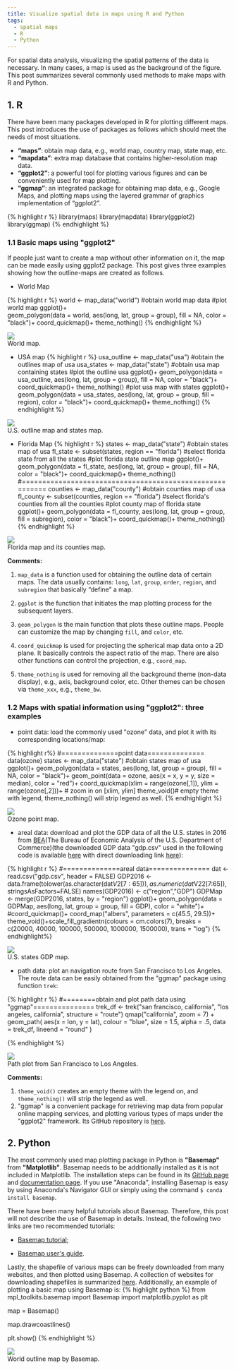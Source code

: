 ```yaml
---
title: Visualize spatial data in maps using R and Python
tags:
  - spatial maps
  - R
  - Python
---
```

For spatial data analysis, visualizing the spatial patterns of the data is necessary. In many cases, a map is used as the background of the figure. This post summarizes several commonly used methods to make maps with R and Python.

<!--more-->
## 1. R
There have been many packages developed in R for plotting different maps. This post introduces the use of packages as follows which should meet the needs of most situations.

* **“maps”**: obtain map data, e.g., world map, country map, state map, etc.
* **“mapdata”**: extra map database that contains higher-resolution map data.
* **“ggplot2”**: a powerful tool for plotting various figures and can be conveniently used for map plotting.
* **“ggmap”**: an integrated package for obtaining map data, e.g., Google Maps, and plotting maps using the layered grammar of graphics implementation of “ggplot2”.

{% highlight r %}
library(maps)
library(mapdata)
library(ggplot2)
library(ggmap)
{% endhighlight %}

### 1.1 Basic maps using "ggplot2"
If people just want to create a map without other information on it, the map can be made easily using ggplot2 package. This post gives three examples showing how the outline-maps are created as follows.
* World Map

{% highlight r %}
world <- map_data("world") #obtain world map data
#plot world map
ggplot()+  
 geom_polygon(data = world, aes(long, lat, group = group), fill = NA, color = "black")+
 coord_quickmap()+
 theme_nothing()
{% endhighlight %}
<div class="card mb-3">
    <img class="card-img-top" src="https://raw.githubusercontent.com/jay15summer/jay15summer.github.io/master/assets/images/visualize-spatial-map-world-R.png"/>
    <div class="card-body bg-light">
        <div class="card-text">
            World map.
        </div>
    </div>
</div>

* USA map
{% highlight r %}
usa_outline <- map_data("usa") #obtain the outlines map of usa
usa_states <- map_data("state") #obtain usa map containing states
#plot the outline usa
ggplot()+
 geom_polygon(data = usa_outline, aes(long, lat, group = group), fill = NA, color = "black")+
 coord_quickmap()+
 theme_nothing()
#plot usa map with states
ggplot()+
 geom_polygon(data = usa_states, aes(long, lat, group = group, fill = region), color = "black")+
 coord_quickmap()+
 theme_nothing()
 {% endhighlight %}
 <div class="card mb-3">
     <img class="card-img-top" src="https://raw.githubusercontent.com/jay15summer/jay15summer.github.io/master/assets/images/visualize-spatial-map-usa.png"/>
     <div class="card-body bg-light">
         <div class="card-text">
             U.S. outline map and states map.
         </div>
     </div>
 </div>

 * Florida Map
{% highlight r %}
states <- map_data("state") #obtain states map of usa
fl_state <- subset(states, region == "florida") #select florida state from all the states
#plot florida state outline map
ggplot()+
 geom_polygon(data = fl_state, aes(long, lat, group = group), fill = NA, color = "black")+
 coord_quickmap()+
 theme_nothing()
#=========================================================
counties <- map_data("county") #obtain counties map of usa
fl_county <- subset(counties, region == "florida") #select florida's counties from all the counties
#plot county map of florida state
ggplot()+
 geom_polygon(data = fl_county, aes(long, lat, group = group, fill = subregion), color = "black")+
 coord_quickmap()+
 theme_nothing()
{% endhighlight %}
<div class="card mb-3">
    <img class="card-img-top" src="https://raw.githubusercontent.com/jay15summer/jay15summer.github.io/master/assets/images/visualize-spatial-map-fl.png"/>
    <div class="card-body bg-light">
        <div class="card-text">
            Florida map and its counties map.
        </div>
    </div>
</div>

**Comments:**

1. `map_data` is a function used for obtaining the outline data of certain maps. The data usually contains: `long`, `lat`, `group`, `order`, `region`, and `subregion` that basically “define” a map.

2. `ggplot` is the function that initiates the map plotting process for the subsequent layers.

3. `geom_polygon` is the main function that plots these outline maps. People can customize the map by changing `fill`, and `color`, etc.

4. `coord_quickmap` is used for projecting the spherical map data onto a 2D plane. It basically controls the aspect ratio of the map. There are also other functions can control the projection, e.g., `coord_map`.

5. `theme_nothing` is used for removing all the background theme (non-data display), e.g., axis, background color, etc. Other themes can be chosen via `theme_xxx`, e.g., `theme_bw`.

### 1.2 Maps with spatial information using "ggplot2": three examples
* point data: load the commonly used "ozone" data, and plot it with its corresponding locations/map:

{% highlight r%}
#==============point data==============
data(ozone)
states <- map_data("state") #obtain states map of usa
ggplot()+
  geom_polygon(data = states, aes(long, lat, group = group), fill = NA, color = "black")+
  geom_point(data = ozone, aes(x = x, y = y, size = median), color = "red")+
  coord_quickmap(xlim = range(ozone[,1]),  ylim = range(ozone[,2]))+ # zoom in on [xlim, ylim]
  theme_void()# empty theme with legend, theme_nothing() will strip legend as well.
{% endhighlight %}
<div class="card mb-3">
    <img class="card-img-top" src="https://raw.githubusercontent.com/jay15summer/jay15summer.github.io/master/assets/images/visualize-spatial-map-point.png"/>
    <div class="card-body bg-light">
        <div class="card-text">
            Ozone point map.
        </div>
    </div>
</div>

* areal data: download and plot the GDP data of all the U.S. states in 2016 from [BEA](https://www.bea.gov/iTable/iTable.cfm?reqid=70&step=10&isuri=1&7003=200&7035=-1&7004=sic&7005=1&7006=xx&7036=-1&7001=1200&7002=1&7090=70&7007=-1&7093=levels#reqid=70&step=10&isuri=1&7003=200&7035=-1&7004=naics&7005=1&7006=xx&7036=-1&7001=1200&7002=1&7090=70&7007=-1&7093=levels)(The Bureau of Economic Analysis of the U.S. Department of Commerce)(the downloaded GDP data "gdp.csv" used in the following code is available [here](https://github.com/jay15summer/jay15summer.github.io/blob/master/assets/data/gdp.csv) with direct downloading link [here](https://drive.google.com/file/d/1at3A5iZZ_zA7TlFMXhwk_AXx48aBQsJR/view?usp=sharing)):

{% highlight r %}
#==============areal data===============
dat <- read.csv("gdp.csv", header = FALSE)
GDP2016 <- data.frame(tolower(as.character(dat$V2[7:65])), as.numeric(dat$V22[7:65]), stringsAsFactors=FALSE)
names(GDP2016) <- c("region","GDP")
GDPMap <- merge(GDP2016, states, by = "region")
ggplot()+
  geom_polygon(data = GDPMap, aes(long, lat, group = group, fill = GDP), color = "white")+
  #coord_quickmap()+
  coord_map("albers", parameters = c(45.5, 29.5))+
  theme_void()+scale_fill_gradientn(colours = cm.colors(7),
                                   breaks = c(20000, 40000, 100000, 500000, 1000000, 1500000),
                                   trans = "log")
{% endhighlight%}
<div class="card mb-3">
    <img class="card-img-top" src="https://raw.githubusercontent.com/jay15summer/jay15summer.github.io/master/assets/images/visualize-spatial-map-areal.png"/>
    <div class="card-body bg-light">
        <div class="card-text">
            U.S. states GDP map.
        </div>
    </div>
</div>

* path data: plot an navigation route from San Francisco to Los Angeles. The route data can be easily obtained from the "ggmap" package using function `trek`:

{% highlight r %}
#========obtain and plot path data using "ggmap"===============
trek_df <- trek("san francisco, california", "los angeles, california", structure = "route")
qmap("california", zoom = 7) +
  geom_path(
    aes(x = lon, y = lat),  colour = "blue",
    size = 1.5, alpha = .5,
    data = trek_df, lineend = "round"
  )

{% endhighlight %}
<div class="card mb-3">
    <img class="card-img-top" src="https://raw.githubusercontent.com/jay15summer/jay15summer.github.io/master/assets/images/visualize-spatial-map-path.png"/>
    <div class="card-body bg-light">
        <div class="card-text">
            Path plot from San Francisco to Los Angeles.
        </div>
    </div>
</div>

**Comments:**
1. `theme_void()` creates an empty theme with the legend on, and `theme_nothing()` will strip the legend as well.
2. "ggmap" is a convenient package for retrieving map data from popular online mapping services, and plotting various types of maps under the "ggplot2" framework. Its GitHub repository is [here](https://github.com/dkahle/ggmap).

## 2. Python
The most commonly used map plotting package in Python is **"Basemap"** from **"Matplotlib"**. Basemap needs to be additionally installed as it is not included in Matplotlib. The installation steps can be found in its [GitHub page](https://github.com/matplotlib/basemap) and [documentation page](https://matplotlib.org/basemap/index.html). If you use "Anaconda", installing Basemap is easy by using Anaconda's Navigator GUI or simply using the command `$ conda install basemap`.

There have been many helpful tutorials about Basemap. Therefore, this post will not describe the use of Basemap in details. Instead, the following two links are two recommended tutorials:
* [Basemap tutorial](http://basemaptutorial.readthedocs.io/en/latest/index.html);

* [Basemap user's guide](https://matplotlib.org/basemap/index.html#).

Lastly, the shapefile of various maps can be freely downloaded from many websites, and then plotted using Basemap. A collection of websites for downloading shapefiles is summarized [here](https://www.statsilk.com/maps/download-free-shapefile-maps). Additionally, an example of plotting a basic map using Basemap is:
{% highlight python %}
from mpl_toolkits.basemap import Basemap
import matplotlib.pyplot as plt

map = Basemap()

map.drawcoastlines()

plt.show()
{% endhighlight %}
<div class="card mb-3">
    <img class="card-img-top" src="https://raw.githubusercontent.com/jay15summer/jay15summer.github.io/master/assets/images/visualize-spatial-map-world-Python.png"/>
    <div class="card-body bg-light">
        <div class="card-text">
            World outline map by Basemap.
        </div>
    </div>
</div>
